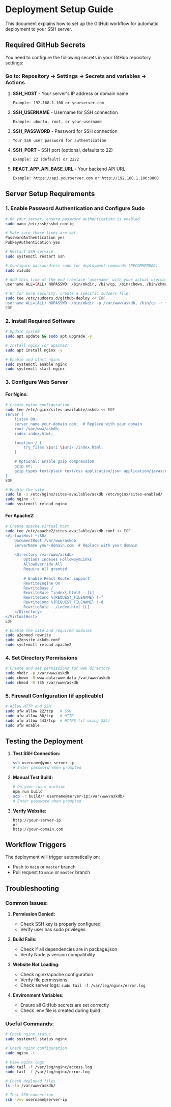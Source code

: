 # Deployment Setup Guide

This document explains how to set up the GitHub workflow for automatic deployment to your SSH server.

## Required GitHub Secrets

You need to configure the following secrets in your GitHub repository settings:

### Go to: Repository → Settings → Secrets and variables → Actions

1. **SSH_HOST** - Your server's IP address or domain name
   ```
   Example: 192.168.1.100 or yourserver.com
   ```

2. **SSH_USERNAME** - Username for SSH connection
   ```
   Example: ubuntu, root, or your-username
   ```

3. **SSH_PASSWORD** - Password for SSH connection
   ```
   Your SSH user password for authentication
   ```

4. **SSH_PORT** - SSH port (optional, defaults to 22)
   ```
   Example: 22 (default) or 2222
   ```

5. **REACT_APP_API_BASE_URL** - Your backend API URL
   ```
   Example: https://api.yourserver.com or http://192.168.1.100:8000
   ```

## Server Setup Requirements

### 1. Enable Password Authentication and Configure Sudo
```bash
# On your server, ensure password authentication is enabled
sudo nano /etc/ssh/sshd_config

# Make sure these lines are set:
PasswordAuthentication yes
PubkeyAuthentication yes

# Restart SSH service
sudo systemctl restart ssh

# Configure passwordless sudo for deployment commands (RECOMMENDED)
sudo visudo

# Add this line at the end (replace 'username' with your actual username):
username ALL=(ALL) NOPASSWD: /bin/mkdir, /bin/cp, /bin/chown, /bin/chmod, /usr/bin/systemctl reload nginx, /usr/bin/systemctl reload apache2, /bin/mv

# Or for more security, create a specific sudoers file:
sudo tee /etc/sudoers.d/github-deploy << EOF
username ALL=(ALL) NOPASSWD: /bin/mkdir -p /var/www/askdb, /bin/cp -r * /var/www/askdb/, /bin/chown -R www-data:www-data /var/www/askdb, /bin/chmod -R 755 /var/www/askdb, /usr/bin/systemctl reload nginx, /usr/bin/systemctl reload apache2, /bin/mv /var/www/askdb /var/www/askdb_backup_*
EOF
```

### 2. Install Required Software
```bash
# Update system
sudo apt update && sudo apt upgrade -y

# Install nginx (or apache2)
sudo apt install nginx -y

# Enable and start nginx
sudo systemctl enable nginx
sudo systemctl start nginx
```

### 3. Configure Web Server

#### For Nginx:
```bash
# Create nginx configuration
sudo tee /etc/nginx/sites-available/askdb << EOF
server {
    listen 80;
    server_name your-domain.com;  # Replace with your domain
    root /var/www/askdb;
    index index.html;

    location / {
        try_files \$uri \$uri/ /index.html;
    }

    # Optional: Enable gzip compression
    gzip on;
    gzip_types text/plain text/css application/json application/javascript text/xml application/xml text/javascript;
}
EOF

# Enable the site
sudo ln -s /etc/nginx/sites-available/askdb /etc/nginx/sites-enabled/
sudo nginx -t
sudo systemctl reload nginx
```

#### For Apache2:
```bash
# Create apache virtual host
sudo tee /etc/apache2/sites-available/askdb.conf << EOF
<VirtualHost *:80>
    DocumentRoot /var/www/askdb
    ServerName your-domain.com  # Replace with your domain
    
    <Directory /var/www/askdb>
        Options Indexes FollowSymLinks
        AllowOverride All
        Require all granted
        
        # Enable React Router support
        RewriteEngine On
        RewriteBase /
        RewriteRule ^index\.html$ - [L]
        RewriteCond %{REQUEST_FILENAME} !-f
        RewriteCond %{REQUEST_FILENAME} !-d
        RewriteRule . /index.html [L]
    </Directory>
</VirtualHost>
EOF

# Enable the site and required modules
sudo a2enmod rewrite
sudo a2ensite askdb.conf
sudo systemctl reload apache2
```

### 4. Set Directory Permissions
```bash
# Create and set permissions for web directory
sudo mkdir -p /var/www/askdb
sudo chown -R www-data:www-data /var/www/askdb
sudo chmod -R 755 /var/www/askdb
```

### 5. Firewall Configuration (if applicable)
```bash
# Allow HTTP and SSH
sudo ufw allow 22/tcp   # SSH
sudo ufw allow 80/tcp   # HTTP
sudo ufw allow 443/tcp  # HTTPS (if using SSL)
sudo ufw enable
```

## Testing the Deployment

1. **Test SSH Connection:**
   ```bash
   ssh username@your-server-ip
   # Enter password when prompted
   ```

2. **Manual Test Build:**
   ```bash
   # On your local machine
   npm run build
   scp -r build/* username@server-ip:/var/www/askdb/
   # Enter password when prompted
   ```

3. **Verify Website:**
   ```
   http://your-server-ip
   or
   http://your-domain.com
   ```

## Workflow Triggers

The deployment will trigger automatically on:
- Push to `main` or `master` branch
- Pull request to `main` or `master` branch

## Troubleshooting

### Common Issues:

1. **Permission Denied:**
   - Check SSH key is properly configured
   - Verify user has sudo privileges

2. **Build Fails:**
   - Check if all dependencies are in package.json
   - Verify Node.js version compatibility

3. **Website Not Loading:**
   - Check nginx/apache configuration
   - Verify file permissions
   - Check server logs: `sudo tail -f /var/log/nginx/error.log`

4. **Environment Variables:**
   - Ensure all GitHub secrets are set correctly
   - Check .env file is created during build

### Useful Commands:
```bash
# Check nginx status
sudo systemctl status nginx

# Check nginx configuration
sudo nginx -t

# View nginx logs
sudo tail -f /var/log/nginx/access.log
sudo tail -f /var/log/nginx/error.log

# Check deployed files
ls -la /var/www/askdb/

# Test SSH connection
ssh -vvv username@server-ip
```